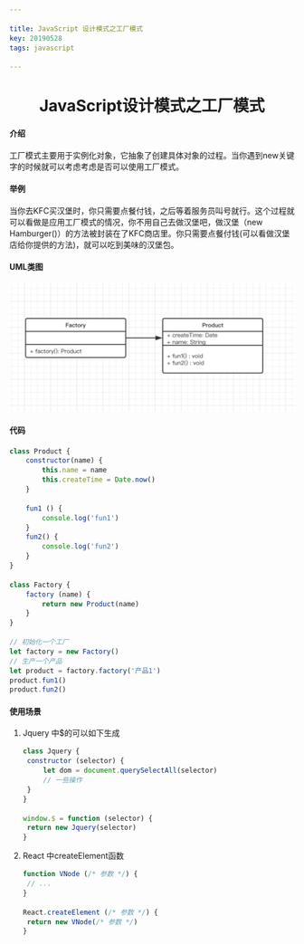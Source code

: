 ```yaml
---

title: JavaScript 设计模式之工厂模式
key: 20190528
tags: javascript

---
```


<center><h1>JavaScript设计模式之工厂模式</h1></center>



#### 介绍

​工厂模式主要用于实例化对象，它抽象了创建具体对象的过程。当你遇到new关键字的时候就可以考虑考虑是否可以使用工厂模式。

#### 举例

当你去KFC买汉堡时，你只需要点餐付钱，之后等着服务员叫号就行。这个过程就可以看做是应用工厂模式的情况，你不用自己去做汉堡吧，做汉堡（new Hamburger()）的方法被封装在了KFC商店里。你只需要点餐付钱(可以看做汉堡店给你提供的方法)，就可以吃到美味的汉堡包。

#### UML类图

![工厂模式的UML类图](https://raw.githubusercontent.com/lele3/markDownImages/master/images/%E8%AE%BE%E8%AE%A1%E6%A8%A1%E5%BC%8F/%E5%B7%A5%E5%8E%82%E6%A8%A1%E5%BC%8FUML%E7%B1%BB%E5%9B%BE.jpg)

#### 代码

```javascript
class Product {
	constructor(name) {
		this.name = name
		this.createTime = Date.now()
	}
	
	fun1 () {
		console.log('fun1')
	}
	fun2() {
		console.log('fun2')
	}	
}

class Factory {
	factory (name) {
		return new Product(name)
	}
}

// 初始化一个工厂
let factory = new Factory()
// 生产一个产品
let product = factory.factory('产品1')
product.fun1()
product.fun2()
```

#### 使用场景

1. Jquery 中$的可以如下生成

   ```javascript
   class Jquery {
   	constructor (selector) {
   		let dom = document.querySelectAll(selector)
   		// 一些操作
   	}
   }
   
   window.$ = function (selector) {
   	return new Jquery(selector)
   }
   ```

2. React 中createElement函数

   ```javascript
   function VNode (/* 参数 */) {
   	// ...
   }
   
   React.createElement (/* 参数 */) {
   	return new VNode(/* 参数 */)
   }
   ```